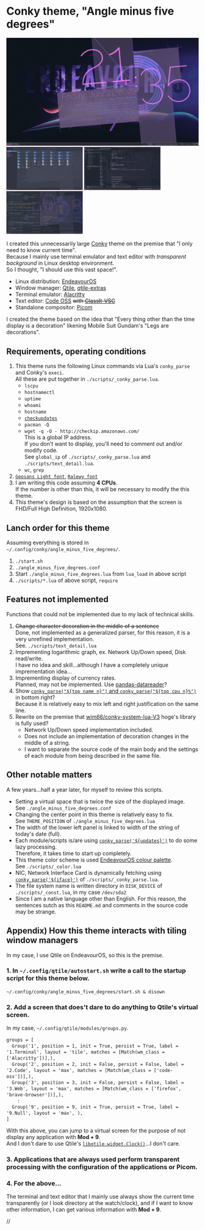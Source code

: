 # Conky theme, "Angle minus five degrees"


<img src="./images/EndeavourOS_Qtile_2023-07-21_21-35-52.png" width="630"><br clear="all" />
<img src="./images/EndeavourOS_Qtile_2023-07-21_20-07-09.png" width="200">
<img src="./images/EndeavourOS_Qtile_2023-07-21_20-08-16.png" width="200">
<img src="./images//EndeavourOS_Qtile_2023-07-21_20-08-22.png" width="200">


I created this unnecessarily large [Conky](https://github.com/brndnmtthws/conky) theme on the premise that "I only need to know current time".  
Because I mainly use terminal emulator and text editor with _transparent background_ in Linux desktop environment.  
So I thought, "I should use this vast space!".

- Linux distribution: [EndeavourOS](https://endeavouros.com/)
- Window manager: [Qtile](http://www.qtile.org/), [qtile-extras](https://qtile-extras.readthedocs.io/en/stable/#)
- Terminal emulator: [Alacritty](https://github.com/alacritty/alacritty)
- Text editor: [Code OSS](https://github.com/microsoft/vscode/) ~~with [GlassIt-VSC](https://marketplace.visualstudio.com/items?itemName=s-nlf-fh.glassit)~~
- Standalone compositor: [Picom](https://wiki.archlinux.org/title/Picom)

I created the theme based on the idea that "Every thing other than the time display is a decoration" likening Mobile Suit Gundam's "Legs are decorations".


## Requirements, operating conditions

1. This theme runs the following Linux commands via Lua's `conky_parse` and Conky's `execi`.  
   All these are put together in `./scripts/_conky_parse.lua`.
    - `lscpu`
    - `hostnamectl`
    - `uptime`
    - `whoami`
    - `hostname`
    - [`checkupdates`](https://man.archlinux.org/man/community/pacman-contrib/checkupdates.8.en)
    - `pacman -Q`
    - `wget -q -O - http://checkip.amazonaws.com/`  
      This is a global IP address.  
      If you don't want to display, you'll need to comment out and/or modify code.  
      See `global_ip` of `./scripts/_conky_parse.lua` and `./scripts/text_detail.lua`.
    - `wc`, `grep`
2. [`Geosans Light font`](https://aur.archlinux.org/packages/ttf-geosans-light), [`Ralewy font`](https://aur.archlinux.org/packages/ttf-raleway)
3. I am writing this code assuming **4 CPUs**.  
   If the number is other than this, it will be necessary to modify the this theme.
4. This theme's design is based on the assumption that the screen is FHD/Full High Definition, 1920x1080.


## Lanch order for this theme

Assuming everything is stored in `~/.config/conky/angle_minus_five_degrees/`.

1. `./start.sh`
2. `./angle_minus_five_degrees.conf`
3. Start `./angle_minus_five_degrees.lua` from `lua_load` in above script
4. `./scripts/*.lua` of above script, `require`


## Features not implemented

Functions that could not be implemented due to my lack of technical skills.

1. ~~Change character decoration in the middle of a sentence~~  
   Done, not implemented as a generalized parser, for this reason, it is a very unrefined implementation.   
   See. `./scripts/text_detail.lua`
2. Imprementing logarithmic graph, ex. Network Up/Down speed, Disk read/write.  
   I have no idea and skill...although I have a completely unique imprementation idea...
3. Imprementing display of currency rates.  
   Planned, may not be implemented. Use [pandas-datareader](https://pandas-datareader.readthedocs.io/en/latest/#)?
4. Show [`conky_parse("${top name n}")` and `conky_parse("${top cpu n}%")`](https://conky.cc/variables#top) in bottom right?  
   Because it is relatively easy to mix left and right justification on the same line.
5. Rewrite on the premise that [wim66/conky-system-lua-V3](https://github.com/wim66/conky-system-lua-V3) hoge's library is fully used?  
    - Network Up/Down speed implementation included.
    - Does not include an implementation of decoration changes in the middle of a string.
    - I want to separate the source code of the main body and the settings of each module from being described in the same file.


## Other notable matters

A few years...half a year later, for myself to review this scripts.

- Setting a virtual space that is twice the size of the displayed image.  
  See `./angle_minus_five_degrees.conf`
- Changing the center point in this theme is relatively easy to fix.  
  See `THEME_POSITION` of `./angle_minus_five_degrees.lua`
- The width of the lower left panel is linked to width of the string of today's date (full).
- Each module/scripts is/are using [`conky_parse('${updates}')`](https://conky.cc/variables#updates) to do some lazy processing.  
  Therefore, it takes time to start up completely.
- This theme color scheme is used [EndeavourOS colour palette](https://forum.endeavouros.com/t/colour-palette/3480).  
  See `./scripts/_color.lua`
- NIC, Network Interface Card is dynamically fetching using [`conky_parse('${iface}')`](https://conky.cc/variables#gw_iface) of `./scripts/_conky_parse.lua`.
- The file system name is written directory in `DISK_DEVICE` of `./scripts/_const.lua`, in my case `/dev/sda2`
- Since I am a native language other than English. For this reason, the sentences sutch as this `README.md` and comments in the source code may be strange.


## Appendix) How this theme interacts with tiling window managers

In my case, I use Qtile on EndeavourOS, so this is the premise.

### 1. In `~/.config/qtile/autostart.sh` write a call to the startup script for this theme below.

```
~/.config/conky/angle_minus_five_degrees/start.sh & disown
```

### 2. Add a screen that does't dare to do anything to Qtile's virtual screen.

In my case, `~/.config/qtile/modules/groups.py`.

```
groups = [
  Group('1', position = 1, init = True, persist = True, label = '1.Terminal', layout = 'tile', matches = [Match(wm_class = ['Alacritty'])],),
  Group('2', position = 2, init = False, persist = False, label = '2.Code', layout = 'max', matches = [Match(wm_class = ['code-oss'])],),
  Group('3', position = 3, init = False, persist = False, label = '3.Web', layout = 'max', matches = [Match(wm_class = ['firefox', 'brave-browser'])],),
    :
  Group('9', position = 9, init = True, persist = True, label = '9.Null', layout = 'max', ),
]
```

With this above, you can jump to a virtual screen for the purpose of not display any application with **Mod + 9**.  
And I don't dare to use Qtile's [`libqtile.widget.Clock()`](https://docs.qtile.org/en/stable/manual/ref/widgets.html?highlight=time#clock)...I don't care.


### 3. Applications that are always used perform transparent processing with the configuration of the applications or Picom.


### 4. For the above...

The terminal and text editor that I mainly use always show the current time transparently (or I look directory at the watch/clock), and if I want to know other information, I can get various information with **Mod + 9**.



//
